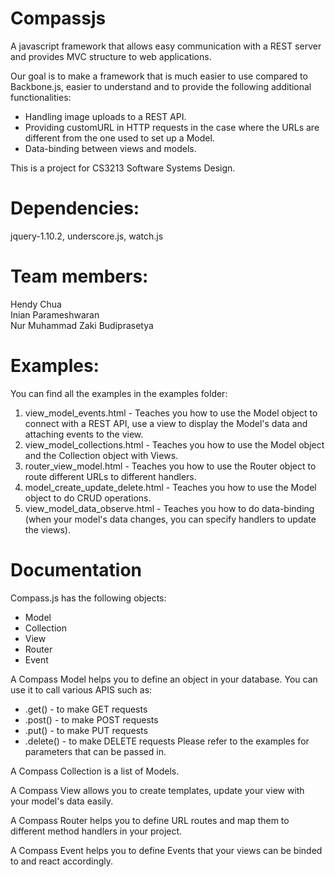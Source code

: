 Compassjs
=========

A javascript framework that allows easy communication with a REST server and provides MVC structure to web applications.

Our goal is to make a framework that is much easier to use compared to Backbone.js, easier to understand and to provide the following additional functionalities:
- Handling image uploads to a REST API.
- Providing customURL in HTTP requests in the case where the URLs are different from the one used to set up a Model.
- Data-binding between views and models.

This is a project for CS3213 Software Systems Design.

Dependencies:
============
jquery-1.10.2, underscore.js, watch.js

Team members:
============
Hendy Chua<br>
Inian Parameshwaran<br>
Nur Muhammad Zaki Budiprasetya<br>

Examples:
===========
You can find all the examples in the examples folder:

1. view_model_events.html - Teaches you how to use the Model object to connect with a REST API, use a view to display the Model's data 
and attaching events to the view.<br>
2. view_model_collections.html - Teaches you how to use the Model object and the Collection object with Views.<br>
3. router_view_model.html - Teaches you how to use the Router object to route different URLs to different handlers.<br>
4. model_create_update_delete.html - Teaches you how to use the Model object to do CRUD operations.<br>
5. view_model_data_observe.html - Teaches you how to do data-binding (when your model's data changes, you can specify handlers to update the views).<br>

Documentation
===========
Compass.js has the following objects:
- Model
- Collection
- View
- Router
- Event

A Compass Model helps you to define an object in your database. You can use it to call various APIS such as:
- .get() - to make GET requests
- .post() - to make POST requests
- .put() - to make PUT requests
- .delete() - to make DELETE requests
Please refer to the examples for parameters that can be passed in.

A Compass Collection is a list of Models.

A Compass View allows you to create templates, update your view with your model's data easily.

A Compass Router helps you to define URL routes and map them to different method handlers in your project.

A Compass Event helps you to define Events that your views can be binded to and react accordingly.
